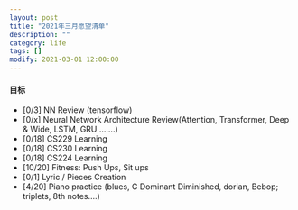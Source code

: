 ```yaml
---
layout: post
title: "2021年三月愿望清单"
description: ""
category: life
tags: []
modify: 2021-03-01 12:00:00
---
```



#### 目标

+ [0/3] NN Review (tensorflow)
+ [0/x] Neural Network Architecture Review(Attention, Transformer, Deep & Wide, LSTM, GRU .......)
+ [0/18] CS229 Learning
+ [0/18] CS230 Learning
+ [0/18] CS224 Learning
+ [10/20] Fitness: Push Ups, Sit ups
+ [0/1] Lyric / Pieces Creation
+ [4/20] Piano practice (blues, C Dominant Diminished, dorian, Bebop; triplets, 8th notes....)
